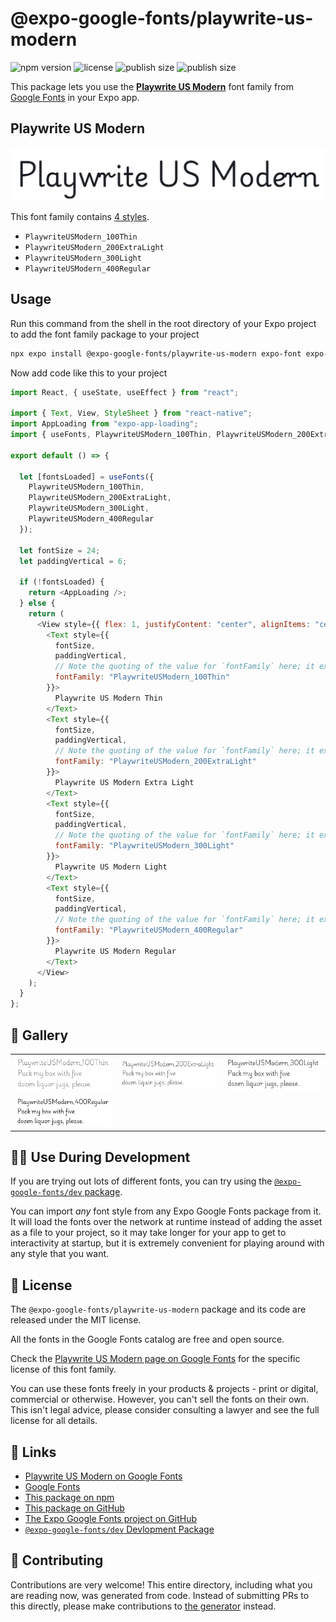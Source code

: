 # @expo-google-fonts/playwrite-us-modern

![npm version](https://flat.badgen.net/npm/v/@expo-google-fonts/playwrite-us-modern)
![license](https://flat.badgen.net/github/license/expo/google-fonts)
![publish size](https://flat.badgen.net/packagephobia/install/@expo-google-fonts/playwrite-us-modern)
![publish size](https://flat.badgen.net/packagephobia/publish/@expo-google-fonts/playwrite-us-modern)

This package lets you use the [**Playwrite US Modern**](https://fonts.google.com/specimen/Playwrite+US+Modern) font family from [Google Fonts](https://fonts.google.com/) in your Expo app.

## Playwrite US Modern

![Playwrite US Modern](./font-family.png)

This font family contains [4 styles](#-gallery).

- `PlaywriteUSModern_100Thin`
- `PlaywriteUSModern_200ExtraLight`
- `PlaywriteUSModern_300Light`
- `PlaywriteUSModern_400Regular`

## Usage

Run this command from the shell in the root directory of your Expo project to add the font family package to your project

```sh
npx expo install @expo-google-fonts/playwrite-us-modern expo-font expo-app-loading
```

Now add code like this to your project

```js
import React, { useState, useEffect } from "react";

import { Text, View, StyleSheet } from "react-native";
import AppLoading from "expo-app-loading";
import { useFonts, PlaywriteUSModern_100Thin, PlaywriteUSModern_200ExtraLight, PlaywriteUSModern_300Light, PlaywriteUSModern_400Regular } from '@expo-google-fonts/playwrite-us-modern';

export default () => {

  let [fontsLoaded] = useFonts({
    PlaywriteUSModern_100Thin, 
    PlaywriteUSModern_200ExtraLight, 
    PlaywriteUSModern_300Light, 
    PlaywriteUSModern_400Regular
  });

  let fontSize = 24;
  let paddingVertical = 6;

  if (!fontsLoaded) {
    return <AppLoading />;
  } else {
    return (
      <View style={{ flex: 1, justifyContent: "center", alignItems: "center" }}>
        <Text style={{
          fontSize,
          paddingVertical,
          // Note the quoting of the value for `fontFamily` here; it expects a string!
          fontFamily: "PlaywriteUSModern_100Thin"
        }}>
          Playwrite US Modern Thin
        </Text>
        <Text style={{
          fontSize,
          paddingVertical,
          // Note the quoting of the value for `fontFamily` here; it expects a string!
          fontFamily: "PlaywriteUSModern_200ExtraLight"
        }}>
          Playwrite US Modern Extra Light
        </Text>
        <Text style={{
          fontSize,
          paddingVertical,
          // Note the quoting of the value for `fontFamily` here; it expects a string!
          fontFamily: "PlaywriteUSModern_300Light"
        }}>
          Playwrite US Modern Light
        </Text>
        <Text style={{
          fontSize,
          paddingVertical,
          // Note the quoting of the value for `fontFamily` here; it expects a string!
          fontFamily: "PlaywriteUSModern_400Regular"
        }}>
          Playwrite US Modern Regular
        </Text>
      </View>
    );
  }
};
```

## 🔡 Gallery


||||
|-|-|-|
|![PlaywriteUSModern_100Thin](./PlaywriteUSModern_100Thin.ttf.png)|![PlaywriteUSModern_200ExtraLight](./PlaywriteUSModern_200ExtraLight.ttf.png)|![PlaywriteUSModern_300Light](./PlaywriteUSModern_300Light.ttf.png)||
|![PlaywriteUSModern_400Regular](./PlaywriteUSModern_400Regular.ttf.png)||||


## 👩‍💻 Use During Development

If you are trying out lots of different fonts, you can try using the [`@expo-google-fonts/dev` package](https://github.com/expo/google-fonts/tree/master/font-packages/dev#readme).

You can import _any_ font style from any Expo Google Fonts package from it. It will load the fonts over the network at runtime instead of adding the asset as a file to your project, so it may take longer for your app to get to interactivity at startup, but it is extremely convenient for playing around with any style that you want.


## 📖 License

The `@expo-google-fonts/playwrite-us-modern` package and its code are released under the MIT license.

All the fonts in the Google Fonts catalog are free and open source.

Check the [Playwrite US Modern page on Google Fonts](https://fonts.google.com/specimen/Playwrite+US+Modern) for the specific license of this font family.

You can use these fonts freely in your products & projects - print or digital, commercial or otherwise. However, you can't sell the fonts on their own. This isn't legal advice, please consider consulting a lawyer and see the full license for all details.

## 🔗 Links

- [Playwrite US Modern on Google Fonts](https://fonts.google.com/specimen/Playwrite+US+Modern)
- [Google Fonts](https://fonts.google.com/)
- [This package on npm](https://www.npmjs.com/package/@expo-google-fonts/playwrite-us-modern)
- [This package on GitHub](https://github.com/expo/google-fonts/tree/master/font-packages/playwrite-us-modern)
- [The Expo Google Fonts project on GitHub](https://github.com/expo/google-fonts)
- [`@expo-google-fonts/dev` Devlopment Package](https://github.com/expo/google-fonts/tree/master/font-packages/dev)

## 🤝 Contributing

Contributions are very welcome! This entire directory, including what you are reading now, was generated from code. Instead of submitting PRs to this directly, please make contributions to [the generator](https://github.com/expo/google-fonts/tree/master/packages/generator) instead.
